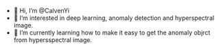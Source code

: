 - 👋 Hi, I’m @CalvenYi
- 👀 I’m interested in deep learning, anomaly detection and hyperspectral image.
- 🌱 I’m currently learning how to make it easy to get the anomaly objrct from hypersspectral image.

<!---
CalvenYi/CalvenYi is a ✨ special ✨ repository because its `README.md` (this file) appears on your GitHub profile.
You can click the Preview link to take a look at your changes.
--->
